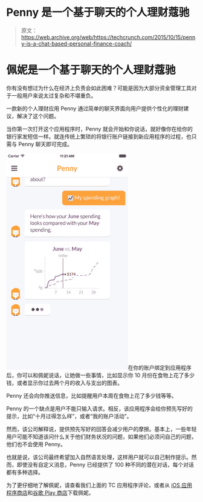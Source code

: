 # Penny 是一个基于聊天的个人理财蔻驰 

> 原文：<https://web.archive.org/web/https://techcrunch.com/2015/10/15/penny-is-a-chat-based-personal-finance-coach/>

# 佩妮是一个基于聊天的个人理财蔻驰

你有没有想过为什么在经济上负责会如此困难？可能是因为大部分资金管理工具对于一般用户来说太过复杂和不堪重负。

一款新的个人理财应用 Penny 通过简单的聊天界面向用户提供个性化的理财建议，解决了这个问题。

当你第一次打开这个应用程序时，Penny 就会开始和你说话，就好像你在给你的银行家发短信一样。就连传统上繁琐的将银行账户链接到新应用程序的过程，也只需与 Penny 聊天即可完成。

![screen322x572-1](img/ee2af24d01909fd0207106e38472cb10.png)在你的账户绑定到应用程序后，你可以和佩妮说话，让她做一些事情，比如显示你 10 月份在食物上花了多少钱，或者显示你过去两个月的收入与支出的图表。

Penny 还会向你推送信息，比如提醒用户本周在食物上花了多少钱等等。

Penny 的一个缺点是用户不能只输入请求。相反，该应用程序会给你预先写好的提示，比如“十月过得怎么样”，或者“我的账户活动”。

然而，该公司解释说，提供预先写好的回答会减少用户的摩擦。基本上，一些年轻用户可能不知道该问什么关于他们财务状况的问题，如果他们必须问自己的问题，他们也不会使用 Penny。

也就是说，该公司最终希望加入自然语言处理，这样用户就可以自己制作提示。然而，即使没有自定义消息，Penny 已经提供了 100 种不同的潜在对话，每个对话都有多种选择。

为了更仔细地了解佩妮，请查看我们上面的 TC 应用程序评论，或者从 [iOS 应用程序商店](https://web.archive.org/web/20230129104832/https://itunes.apple.com/app/id995705434?mt=8)和[谷歌 Play 商店](https://web.archive.org/web/20230129104832/https://play.google.com/store/apps/details?id=com.pennyapp&referrer=adjust_reftag%3Dci245zGQoRoko)下载佩妮。